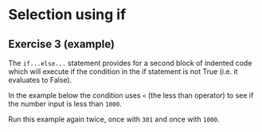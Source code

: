 # Selection using if
## Exercise 3 (example)

The `if...else...` statement provides for a second block of indented code which will execute if the condition in the if statement is not True (i.e. it evaluates to False).

In the example below the condition uses `<` (the less than operator) to see if the number input is less than `1000`.

Run this example again twice, once with `301` and once with `1000`.